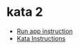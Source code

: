 kata 2
===

* [Run app instruction](../README.md#instructions-for-any-kata)
* [Kata Instructions](../kata2.md)